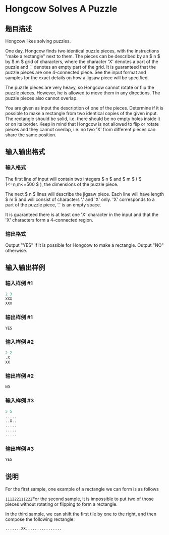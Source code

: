 # Hongcow Solves A Puzzle

## 题目描述

Hongcow likes solving puzzles.

One day, Hongcow finds two identical puzzle pieces, with the instructions "make a rectangle" next to them. The pieces can be described by an $ n $ by $ m $ grid of characters, where the character 'X' denotes a part of the puzzle and '.' denotes an empty part of the grid. It is guaranteed that the puzzle pieces are one 4-connected piece. See the input format and samples for the exact details on how a jigsaw piece will be specified.

The puzzle pieces are very heavy, so Hongcow cannot rotate or flip the puzzle pieces. However, he is allowed to move them in any directions. The puzzle pieces also cannot overlap.

You are given as input the description of one of the pieces. Determine if it is possible to make a rectangle from two identical copies of the given input. The rectangle should be solid, i.e. there should be no empty holes inside it or on its border. Keep in mind that Hongcow is not allowed to flip or rotate pieces and they cannot overlap, i.e. no two 'X' from different pieces can share the same position.

## 输入输出格式

### 输入格式

The first line of input will contain two integers $ n $ and $ m $ ( $ 1<=n,m<=500 $ ), the dimensions of the puzzle piece.

The next $ n $ lines will describe the jigsaw piece. Each line will have length $ m $ and will consist of characters '.' and 'X' only. 'X' corresponds to a part of the puzzle piece, '.' is an empty space.

It is guaranteed there is at least one 'X' character in the input and that the 'X' characters form a 4-connected region.

### 输出格式

Output "YES" if it is possible for Hongcow to make a rectangle. Output "NO" otherwise.

## 输入输出样例

### 输入样例 #1

```cpp
2 3
XXX
XXX

```
### 输出样例 #1

```cpp
YES

```
### 输入样例 #2

```cpp
2 2
.X
XX

```
### 输出样例 #2

```cpp
NO

```
### 输入样例 #3

```cpp
5 5
.....
..X..
.....
.....
.....

```
### 输出样例 #3

```cpp
YES

```
## 说明

For the first sample, one example of a rectangle we can form is as follows

`111222111222`For the second sample, it is impossible to put two of those pieces without rotating or flipping to form a rectangle.

In the third sample, we can shift the first tile by one to the right, and then compose the following rectangle:

`.......XX................`

